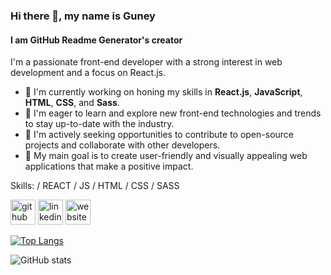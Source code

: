 ### Hi there 👋, my name is Guney
#### I am GitHub Readme Generator's creator
I'm a passionate front-end developer with a strong interest in web development and a focus on React.js.

- 🔭 I'm currently working on honing my skills in **React.js**, **JavaScript**, **HTML**, **CSS**, and **Sass**.
- 🌱 I'm eager to learn and explore new front-end technologies and trends to stay up-to-date with the industry.
- 💼 I'm actively seeking opportunities to contribute to open-source projects and collaborate with other developers.
- 🚀 My main goal is to create user-friendly and visually appealing web applications that make a positive impact.

Skills: / REACT / JS / HTML / CSS / SASS



[<img src='https://cdn.jsdelivr.net/npm/simple-icons@3.0.1/icons/github.svg' alt='github' height='40'>](https://github.com/unaygney)  [<img src='https://cdn.jsdelivr.net/npm/simple-icons@3.0.1/icons/linkedin.svg' alt='linkedin' height='40'>](https://www.linkedin.com/in/https://www.linkedin.com/in/g%C3%BCney-unay-97ab96235//)  [<img src='https://cdn.jsdelivr.net/npm/simple-icons@3.0.1/icons/icloud.svg' alt='website' height='40'>](www.guneyunay.com)  

[![Top Langs](https://github-readme-stats.vercel.app/api/top-langs/?username=unaygney)](https://github.com/anuraghazra/github-readme-stats)

![GitHub stats](https://github-readme-stats.vercel.app/api?username=unaygney&show_icons=true)  

